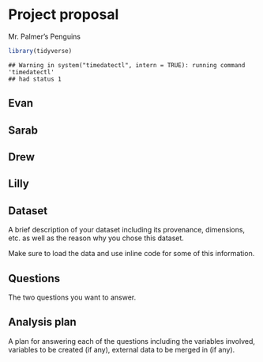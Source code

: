 Project proposal
================
Mr. Palmer’s Penguins

``` r
library(tidyverse)
```

    ## Warning in system("timedatectl", intern = TRUE): running command 'timedatectl'
    ## had status 1

## Evan

## Sarab

## Drew

## Lilly

## Dataset

A brief description of your dataset including its provenance,
dimensions, etc. as well as the reason why you chose this dataset.

Make sure to load the data and use inline code for some of this
information.

## Questions

The two questions you want to answer.

## Analysis plan

A plan for answering each of the questions including the variables
involved, variables to be created (if any), external data to be merged
in (if any).
